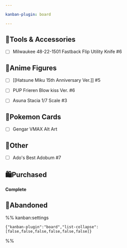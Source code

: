 ```yaml
---

kanban-plugin: board

---
```


## 🔧Tools & Accessories

- [ ] Milwaukee 48-22-1501 Fastback Flip Utility Knife #6


## 🧸Anime Figures

- [ ] [[Hatsune Miku 15th Anniversary Ver.]] #5
- [ ] PUP Frieren Blow kiss Ver. #6
- [ ] Asuna Stacia 1/7 Scale #3


## 🎴Pokemon Cards

- [ ] Gengar VMAX Alt Art


## 🧾Other

- [ ] Ado's Best Adobum #7


## 🛍Purchased

**Complete**


## 🚫Abandoned





%% kanban:settings
```
{"kanban-plugin":"board","list-collapse":[false,false,false,false,false,false]}
```
%%